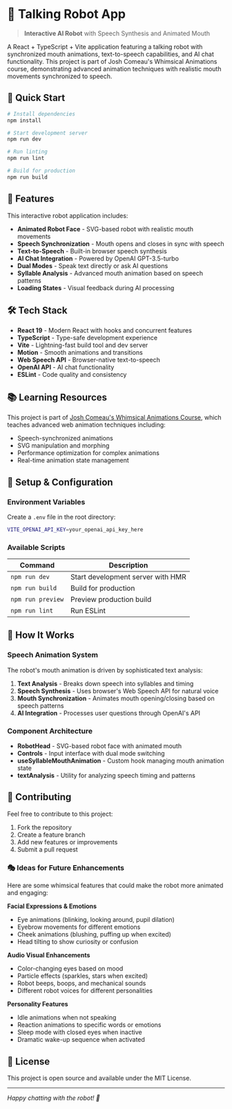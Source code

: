 # 🤖 Talking Robot App

> **Interactive AI Robot** with Speech Synthesis and Animated Mouth

A React + TypeScript + Vite application featuring a talking robot with synchronized mouth animations, text-to-speech capabilities, and AI chat functionality. This project is part of Josh Comeau's Whimsical Animations course, demonstrating advanced animation techniques with realistic mouth movements synchronized to speech.

## 🚀 Quick Start

```bash
# Install dependencies
npm install

# Start development server
npm run dev

# Run linting
npm run lint

# Build for production
npm run build
```

## 🎯 Features

This interactive robot application includes:

- **Animated Robot Face** - SVG-based robot with realistic mouth movements
- **Speech Synchronization** - Mouth opens and closes in sync with speech
- **Text-to-Speech** - Built-in browser speech synthesis
- **AI Chat Integration** - Powered by OpenAI GPT-3.5-turbo
- **Dual Modes** - Speak text directly or ask AI questions
- **Syllable Analysis** - Advanced mouth animation based on speech patterns
- **Loading States** - Visual feedback during AI processing

## 🛠️ Tech Stack

- **React 19** - Modern React with hooks and concurrent features
- **TypeScript** - Type-safe development experience
- **Vite** - Lightning-fast build tool and dev server
- **Motion** - Smooth animations and transitions
- **Web Speech API** - Browser-native text-to-speech
- **OpenAI API** - AI chat functionality
- **ESLint** - Code quality and consistency

## 📚 Learning Resources

This project is part of [Josh Comeau's Whimsical Animations Course](https://www.joshwcomeau.com/animation/), which teaches advanced web animation techniques including:

- Speech-synchronized animations
- SVG manipulation and morphing
- Performance optimization for complex animations
- Real-time animation state management

## 🔧 Setup & Configuration

### Environment Variables

Create a `.env` file in the root directory:

```bash
VITE_OPENAI_API_KEY=your_openai_api_key_here
```

### Available Scripts

| Command           | Description                       |
| ----------------- | --------------------------------- |
| `npm run dev`     | Start development server with HMR |
| `npm run build`   | Build for production              |
| `npm run preview` | Preview production build          |
| `npm run lint`    | Run ESLint                        |

## 🎨 How It Works

### Speech Animation System

The robot's mouth animation is driven by sophisticated text analysis:

1. **Text Analysis** - Breaks down speech into syllables and timing
2. **Speech Synthesis** - Uses browser's Web Speech API for natural voice
3. **Mouth Synchronization** - Animates mouth opening/closing based on speech patterns
4. **AI Integration** - Processes user questions through OpenAI's API

### Component Architecture

- **RobotHead** - SVG-based robot face with animated mouth
- **Controls** - Input interface with dual mode switching
- **useSyllableMouthAnimation** - Custom hook managing mouth animation state
- **textAnalysis** - Utility for analyzing speech timing and patterns

## 🤝 Contributing

Feel free to contribute to this project:

1. Fork the repository
2. Create a feature branch
3. Add new features or improvements
4. Submit a pull request

### 🎭 Ideas for Future Enhancements

Here are some whimsical features that could make the robot more animated and engaging:

**Facial Expressions & Emotions**

- Eye animations (blinking, looking around, pupil dilation)
- Eyebrow movements for different emotions
- Cheek animations (blushing, puffing up when excited)
- Head tilting to show curiosity or confusion

**Audio Visual Enhancements**

- Color-changing eyes based on mood
- Particle effects (sparkles, stars when excited)
- Robot beeps, boops, and mechanical sounds
- Different robot voices for different personalities

**Personality Features**

- Idle animations when not speaking
- Reaction animations to specific words or emotions
- Sleep mode with closed eyes when inactive
- Dramatic wake-up sequence when activated

## 📄 License

This project is open source and available under the MIT License.

---

_Happy chatting with the robot! 🤖_

